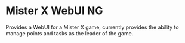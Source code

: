# Mister X WebUI NG

Provides a WebUI for a Mister X game, currently provides the ability to manage
points and tasks as the leader of the game.

